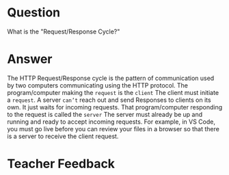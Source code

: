 # Question

What is the "Request/Response Cycle?"

# Answer
The HTTP Request/Response cycle is the pattern of communication used by two computers communicating using the HTTP protocol. The program/computer making the `request` is the `client`
The client must initiate a `request`. A server `can’t` reach out and send Responses to clients on its own. It just waits for incoming requests.
That program/computer responding to the request is called the `server`
The server must already be up and running and ready to accept incoming requests.
For example, in VS Code, you must go live before you can review your files in a browser so that there is a server to receive the client request.

# Teacher Feedback